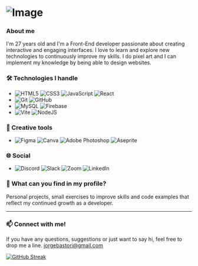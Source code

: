 # ![Image](https://github.com/user-attachments/assets/5389d960-2ecb-4410-9da5-3a18a54eabb4)




### About me
I'm 27 years old and I'm a Front-End developer passionate about creating interactive and engaging interfaces. I love to learn and explore new technologies to continuously improve my skills. I do pixel art and I can implement my knowledge by being able to design websites.

### 🛠️ Technologies I handle
- ![HTML5](https://img.shields.io/badge/html5-%23E34F26.svg?style=for-the-badge&logo=html5&logoColor=white)  ![CSS3](https://img.shields.io/badge/css3-%231572B6.svg?style=for-the-badge&logo=css3&logoColor=white) ![JavaScript](https://img.shields.io/badge/javascript-%23323330.svg?style=for-the-badge&logo=javascript&logoColor=%23F7DF1E) ![React](https://img.shields.io/badge/react-%2320232a.svg?style=for-the-badge&logo=react&logoColor=%2361DAFB)
- ![Git](https://img.shields.io/badge/git-%23F05033.svg?style=for-the-badge&logo=git&logoColor=white) ![GitHub](https://img.shields.io/badge/github-%23121011.svg?style=for-the-badge&logo=github&logoColor=white) 
- ![MySQL](https://img.shields.io/badge/mysql-4479A1.svg?style=for-the-badge&logo=mysql&logoColor=white) ![Firebase](https://img.shields.io/badge/firebase-%23039BE5.svg?style=for-the-badge&logo=firebase)
- ![Vite](https://img.shields.io/badge/vite-%23646CFF.svg?style=for-the-badge&logo=vite&logoColor=white) ![NodeJS](https://img.shields.io/badge/node.js-6DA55F?style=for-the-badge&logo=node.js&logoColor=white)

### 🎨 Creative tools
- 	![Figma](https://img.shields.io/badge/figma-%23F24E1E.svg?style=for-the-badge&logo=figma&logoColor=white) ![Canva](https://img.shields.io/badge/Canva-%2300C4CC.svg?style=for-the-badge&logo=Canva&logoColor=white) 	![Adobe Photoshop](https://img.shields.io/badge/adobe%20photoshop-%2331A8FF.svg?style=for-the-badge&logo=adobe%20photoshop&logoColor=white) ![Aseprite](https://img.shields.io/badge/Aseprite-FFFFFF?style=for-the-badge&logo=Aseprite&logoColor=#7D929E)

### 🌐 Social
- ![Discord](https://img.shields.io/badge/Discord-%235865F2.svg?style=for-the-badge&logo=discord&logoColor=white) ![Slack](https://img.shields.io/badge/Slack-4A154B?style=for-the-badge&logo=slack&logoColor=white)  ![Zoom](https://img.shields.io/badge/Zoom-2D8CFF?style=for-the-badge&logo=zoom&logoColor=white) ![LinkedIn](https://img.shields.io/badge/linkedin-%230077B5.svg?style=for-the-badge&logo=linkedin&logoColor=white)

### 🚀 What can you find in my profile?
Personal projects, small exercises to improve skills and code examples that reflect my continued growth as a developer.

---

### 📫 Connect with me!
If you have any questions, suggestions or just want to say hi, feel free to drop me a line.
jorgebastori@gmail.com

[![GitHub Streak](https://github-readme-streak-stats.herokuapp.com?user=jortecs&theme=violet-punch&border_radius=5.4&date_format=j%20M%5B%20Y%5D&mode=weekly)](https://git.io/streak-stats)

